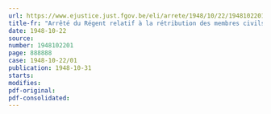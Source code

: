 ```yaml
---
url: https://www.ejustice.just.fgov.be/eli/arrete/1948/10/22/1948102201/justel
title-fr: "Arrêté du Régent relatif à la rétribution des membres civils du personnel enseignant de l'Ecole de Guerre"
date: 1948-10-22
source:
number: 1948102201
page: 888888
case: 1948-10-22/01
publication: 1948-10-31
starts:
modifies:
pdf-original:
pdf-consolidated:
---
```


